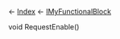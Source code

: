 ← [Index](Api-Index) ← [IMyFunctionalBlock](Sandbox.ModAPI.Ingame.IMyFunctionalBlock)

void RequestEnable()